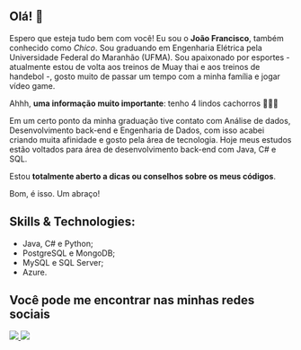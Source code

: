 ## Olá! 🤙

<p>Espero que esteja tudo bem com você! Eu sou o <b>João Francisco</b>, também conhecido como <i>Chico</i>. Sou graduando em Engenharia Elétrica pela Universidade Federal do Maranhão (UFMA). Sou apaixonado por esportes - atualmente estou de volta aos treinos de Muay thai e aos treinos de handebol -, gosto muito de passar um tempo com a minha família e jogar vídeo game.<p> 
Ahhh, <b>uma informação muito importante</b>: tenho 4 lindos cachorros 🐶🐶🐶<p>

Em um certo ponto da minha graduação tive contato com Análise de dados, Desenvolvimento back-end e Engenharia de Dados, com isso acabei criando muita afinidade e gosto pela área de tecnologia. Hoje meus estudos estão voltados para área de desenvolvimento back-end com Java, C# e SQL.<p> 

Estou <b>totalmente aberto a dicas ou conselhos sobre os meus códigos</b>.<p>
Bom, é isso. Um abraço!

## Skills & Technologies:
- Java, C# e Python;
- PostgreSQL e MongoDB;
- MySQL e SQL Server;
- Azure.


## Você pode me encontrar nas minhas redes sociais
<div>
  <a href="https://www.linkedin.com/in/joãofranciscom/" target="_blank"><img src="https://img.shields.io/badge/LinkedIn-0077B5?style=for-the-badge&logo=linkedin&logoColor=white">
  <a href="mailto: joaofrancisco@gmail.com" target="_blank"><img src="https://img.shields.io/badge/Gmail-D14836?style=for-the-badge&logo=gmail&logoColor=white">
     
</div>
  

